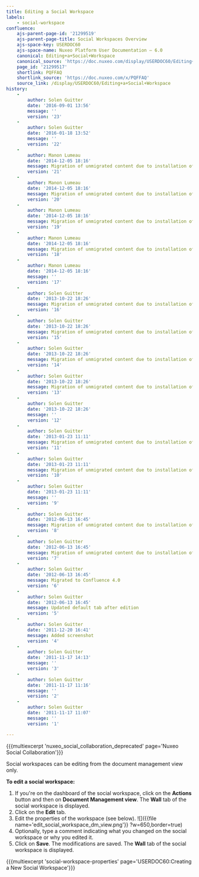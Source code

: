```yaml
---
title: Editing a Social Workspace
labels:
    - social-workspace
confluence:
    ajs-parent-page-id: '21299519'
    ajs-parent-page-title: Social Workspaces Overview
    ajs-space-key: USERDOC60
    ajs-space-name: Nuxeo Platform User Documentation — 6.0
    canonical: Editing+a+Social+Workspace
    canonical_source: 'https://doc.nuxeo.com/display/USERDOC60/Editing+a+Social+Workspace'
    page_id: '21299517'
    shortlink: PQFFAQ
    shortlink_source: 'https://doc.nuxeo.com/x/PQFFAQ'
    source_link: /display/USERDOC60/Editing+a+Social+Workspace
history:
    - 
        author: Solen Guitter
        date: '2016-09-01 13:56'
        message: ''
        version: '23'
    - 
        author: Solen Guitter
        date: '2016-01-18 13:52'
        message: ''
        version: '22'
    - 
        author: Manon Lumeau
        date: '2014-12-05 18:16'
        message: Migration of unmigrated content due to installation of a new plugin
        version: '21'
    - 
        author: Manon Lumeau
        date: '2014-12-05 18:16'
        message: Migration of unmigrated content due to installation of a new plugin
        version: '20'
    - 
        author: Manon Lumeau
        date: '2014-12-05 18:16'
        message: Migration of unmigrated content due to installation of a new plugin
        version: '19'
    - 
        author: Manon Lumeau
        date: '2014-12-05 18:16'
        message: Migration of unmigrated content due to installation of a new plugin
        version: '18'
    - 
        author: Manon Lumeau
        date: '2014-12-05 18:16'
        message: ''
        version: '17'
    - 
        author: Solen Guitter
        date: '2013-10-22 18:26'
        message: Migration of unmigrated content due to installation of a new plugin
        version: '16'
    - 
        author: Solen Guitter
        date: '2013-10-22 18:26'
        message: Migration of unmigrated content due to installation of a new plugin
        version: '15'
    - 
        author: Solen Guitter
        date: '2013-10-22 18:26'
        message: Migration of unmigrated content due to installation of a new plugin
        version: '14'
    - 
        author: Solen Guitter
        date: '2013-10-22 18:26'
        message: Migration of unmigrated content due to installation of a new plugin
        version: '13'
    - 
        author: Solen Guitter
        date: '2013-10-22 18:26'
        message: ''
        version: '12'
    - 
        author: Solen Guitter
        date: '2013-01-23 11:11'
        message: Migration of unmigrated content due to installation of a new plugin
        version: '11'
    - 
        author: Solen Guitter
        date: '2013-01-23 11:11'
        message: Migration of unmigrated content due to installation of a new plugin
        version: '10'
    - 
        author: Solen Guitter
        date: '2013-01-23 11:11'
        message: ''
        version: '9'
    - 
        author: Solen Guitter
        date: '2012-06-13 16:45'
        message: Migration of unmigrated content due to installation of a new plugin
        version: '8'
    - 
        author: Solen Guitter
        date: '2012-06-13 16:45'
        message: Migration of unmigrated content due to installation of a new plugin
        version: '7'
    - 
        author: Solen Guitter
        date: '2012-06-13 16:45'
        message: Migrated to Confluence 4.0
        version: '6'
    - 
        author: Solen Guitter
        date: '2012-06-13 16:45'
        message: Updated default tab after edition
        version: '5'
    - 
        author: Solen Guitter
        date: '2011-12-20 16:41'
        message: Added screenshot
        version: '4'
    - 
        author: Solen Guitter
        date: '2011-11-17 14:13'
        message: ''
        version: '3'
    - 
        author: Solen Guitter
        date: '2011-11-17 11:16'
        message: ''
        version: '2'
    - 
        author: Solen Guitter
        date: '2011-11-17 11:07'
        message: ''
        version: '1'

---
```

{{{multiexcerpt 'nuxeo_social_collaboration_deprecated' page='Nuxeo Social Collaboration'}}}

Social workspaces can be editing from the document management view only.

**To edit a social workspace:**

1.  If you're on the dashboard of the social workspace, click on the **Actions** button and then on **Document Management view**.
    The **Wall** tab of the social workspace is displayed.
2.  Click on the **Edit** tab.
3.  Edit the properties of the workspace (see below).
    ![]({{file name='edit_social_workspace_dm_view.png'}} ?w=650,border=true)
4.  Optionally, type a comment indicating what you changed on the social workspace or why you edited it.
5.  Click on **Save**.
    The modifications are saved.
    The **Wall** tab of the social workspace is displayed.

{{{multiexcerpt 'social-workspace-properties' page='USERDOC60:Creating a New Social Workspace'}}}
